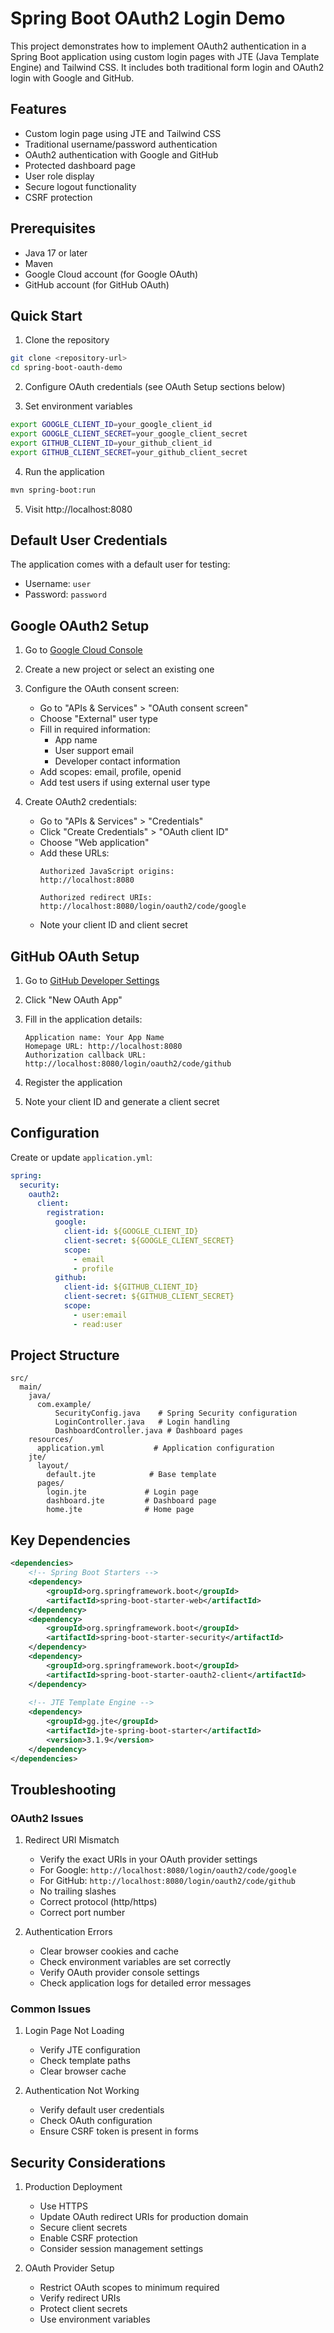 # Spring Boot OAuth2 Login Demo

This project demonstrates how to implement OAuth2 authentication in a Spring Boot application using custom login pages with JTE (Java Template Engine) and Tailwind CSS. It includes both traditional form login and OAuth2 login with Google and GitHub.

## Features

- Custom login page using JTE and Tailwind CSS
- Traditional username/password authentication
- OAuth2 authentication with Google and GitHub
- Protected dashboard page
- User role display
- Secure logout functionality
- CSRF protection

## Prerequisites

- Java 17 or later
- Maven
- Google Cloud account (for Google OAuth)
- GitHub account (for GitHub OAuth)

## Quick Start

1. Clone the repository
```bash
git clone <repository-url>
cd spring-boot-oauth-demo
```

2. Configure OAuth credentials (see OAuth Setup sections below)

3. Set environment variables
```bash
export GOOGLE_CLIENT_ID=your_google_client_id
export GOOGLE_CLIENT_SECRET=your_google_client_secret
export GITHUB_CLIENT_ID=your_github_client_id
export GITHUB_CLIENT_SECRET=your_github_client_secret
```

4. Run the application
```bash
mvn spring-boot:run
```

5. Visit http://localhost:8080

## Default User Credentials

The application comes with a default user for testing:
- Username: `user`
- Password: `password`

## Google OAuth2 Setup

1. Go to [Google Cloud Console](https://console.cloud.google.com/)

2. Create a new project or select an existing one

3. Configure the OAuth consent screen:
   - Go to "APIs & Services" > "OAuth consent screen"
   - Choose "External" user type
   - Fill in required information:
      - App name
      - User support email
      - Developer contact information
   - Add scopes: email, profile, openid
   - Add test users if using external user type

4. Create OAuth2 credentials:
   - Go to "APIs & Services" > "Credentials"
   - Click "Create Credentials" > "OAuth client ID"
   - Choose "Web application"
   - Add these URLs:
     ```
     Authorized JavaScript origins:
     http://localhost:8080

     Authorized redirect URIs:
     http://localhost:8080/login/oauth2/code/google
     ```
   - Note your client ID and client secret

## GitHub OAuth Setup

1. Go to [GitHub Developer Settings](https://github.com/settings/developers)

2. Click "New OAuth App"

3. Fill in the application details:
   ```
   Application name: Your App Name
   Homepage URL: http://localhost:8080
   Authorization callback URL: http://localhost:8080/login/oauth2/code/github
   ```

4. Register the application

5. Note your client ID and generate a client secret

## Configuration

Create or update `application.yml`:

```yaml
spring:
  security:
    oauth2:
      client:
        registration:
          google:
            client-id: ${GOOGLE_CLIENT_ID}
            client-secret: ${GOOGLE_CLIENT_SECRET}
            scope:
              - email
              - profile
          github:
            client-id: ${GITHUB_CLIENT_ID}
            client-secret: ${GITHUB_CLIENT_SECRET}
            scope:
              - user:email
              - read:user

```

## Project Structure

```
src/
  main/
    java/
      com.example/
          SecurityConfig.java    # Spring Security configuration
          LoginController.java   # Login handling
          DashboardController.java # Dashboard pages
    resources/
      application.yml           # Application configuration
    jte/
      layout/
        default.jte            # Base template
      pages/
        login.jte             # Login page
        dashboard.jte         # Dashboard page
        home.jte              # Home page
```

## Key Dependencies

```xml
<dependencies>
    <!-- Spring Boot Starters -->
    <dependency>
        <groupId>org.springframework.boot</groupId>
        <artifactId>spring-boot-starter-web</artifactId>
    </dependency>
    <dependency>
        <groupId>org.springframework.boot</groupId>
        <artifactId>spring-boot-starter-security</artifactId>
    </dependency>
    <dependency>
        <groupId>org.springframework.boot</groupId>
        <artifactId>spring-boot-starter-oauth2-client</artifactId>
    </dependency>
    
    <!-- JTE Template Engine -->
    <dependency>
        <groupId>gg.jte</groupId>
        <artifactId>jte-spring-boot-starter</artifactId>
        <version>3.1.9</version>
    </dependency>
</dependencies>
```

## Troubleshooting

### OAuth2 Issues

1. Redirect URI Mismatch
   - Verify the exact URIs in your OAuth provider settings
   - For Google: `http://localhost:8080/login/oauth2/code/google`
   - For GitHub: `http://localhost:8080/login/oauth2/code/github`
   - No trailing slashes
   - Correct protocol (http/https)
   - Correct port number

2. Authentication Errors
   - Clear browser cookies and cache
   - Check environment variables are set correctly
   - Verify OAuth provider console settings
   - Check application logs for detailed error messages

### Common Issues

1. Login Page Not Loading
   - Verify JTE configuration
   - Check template paths
   - Clear browser cache

2. Authentication Not Working
   - Verify default user credentials
   - Check OAuth configuration
   - Ensure CSRF token is present in forms

## Security Considerations

1. Production Deployment
   - Use HTTPS
   - Update OAuth redirect URIs for production domain
   - Secure client secrets
   - Enable CSRF protection
   - Consider session management settings

2. OAuth Provider Setup
   - Restrict OAuth scopes to minimum required
   - Verify redirect URIs
   - Protect client secrets
   - Use environment variables
